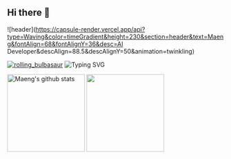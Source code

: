 ## Hi there 👋

<!--
**maeng99/maeng99** is a ✨ _special_ ✨ repository because its `README.md` (this file) appears on your GitHub profile.

Here are some ideas to get you started:

- 🔭 I’m currently working on ...
- 🌱 I’m currently learning ...
- 👯 I’m looking to collaborate on ...
- 🤔 I’m looking for help with ...
- 💬 Ask me about ...
- 📫 How to reach me: ...
- 😄 Pronouns: ...
- ⚡ Fun fact: ...
-->

![header](https://capsule-render.vercel.app/api?type=Waving&color=timeGradient&height=230&section=header&text=Maeng&fontAlign=68&fontAlignY=36&desc=AI Developer&descAlign=88.5&descAlignY=50&animation=twinkling)

[![rolling_bulbasaur](https://emoji.gg/assets/emoji/2397-rolling-bulbasaur.gif)](https://emoji.gg/emoji/2397-rolling-bulbasaur) ![Typing SVG](https://readme-typing-svg.herokuapp.com/?lines=&nbsp;&nbsp;Hello+There!👋;&nbsp;&nbsp;Welcome+To+My+Github✨&height=100&size=32&color=1cff54)

<a href="https://github.com/maeng99"><img align="center" style="height:180px" src="https://github-readme-stats.vercel.app/api?username=maeng99&show_icons=true&include_all_commits=true&hide_border=true&bg_color=30,7F7FD5,86A8E7,91eae4&title_color=fff&text_color=fff" alt="Maeng's github stats" /></a>
<a href="https://github.com/maeng99"><img align="center" style="height:180px" src="https://github-readme-stats.vercel.app/api/top-langs/?username=Maeng&layout=compact&hide_border=true&bg_color=30,91eae4,86A8E7&title_color=fff&text_color=fff" /></a> 
